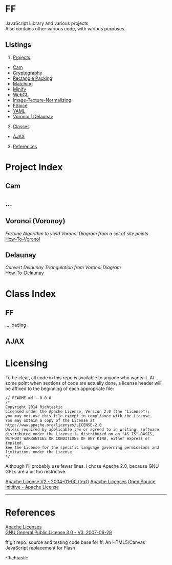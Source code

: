 # FF #

JavaScript Library and various projects
<br/>
Also contains other various code, with various purposes.

## Listings ##

1. [Projects](#PROJECTS)
  * [Cam](#PROJECT_CAM)
  * [Cryptography](#)
  * [Rectangle Packing](#)
  * [Matching](#)
  * [Minify](#)
  * [WebGL](#)
  * [Image-Texture-Normalizing](#)
  * [FSpice](#)
  * [YAML](#)
  * [Voronoi | Delaunay](#PROJECT_VORONOI)
2. [Classes](#CLASSES)
  * [AJAX](#CLASS_AJAX)
3. [References](#REFERENCES)

<a name="PROJECTS"></a>
# Project Index #

<a name="PROJECT_CAM"></a>
## Cam
## ...

<a name="PROJECT_VORONOI"></a>
## Voronoi (Voronoy)
*Fortune Algorithm to yield Voronoi Diagram from a set of site points*
<br/>
[How-To-Voronoi](./src/voronoi/wiki/index.md)


## Delaunay
*Convert Delaunay Triangulation from Voronoi Diagram*
<br/>
[How-To-Delaunay](./src/voronoi/wiki/index.md#DELAUNAY)


<a name="CLASSES"></a>
# Class Index #


<a name="CLASS_FF"></a>
## FF
... loading

<a name="CLASS_AJAX"></a>
## AJAX



<a name="LICENSING"></a>
# Licensing #
To be clear, all code in this repo is available to anyone who wants it. At some point when sections of code are actually done, a license header will be affixed to the beginning of each appropriate file:
```text
// README.md - 0.0.0
/*
Copyright 2014 Richtastic
Licensed under the Apache License, Version 2.0 (the "License");
you may not use this file except in compliance with the License.
You may obtain a copy of the License at
http://www.apache.org/licenses/LICENSE-2.0
Unless required by applicable law or agreed to in writing, software
distributed under the License is distributed on an "AS IS" BASIS,
WITHOUT WARRANTIES OR CONDITIONS OF ANY KIND, either express or implied.
See the License for the specific language governing permissions and
limitations under the License.
*/
```
Although I'll probably use fewer lines. I chose Apache 2.0, because GNU GPLs are a bit too restrictive.

[Apache License V2 - 2004-01-00 (text)](http://www.apache.org/licenses/LICENSE-2.0.txt)
[Apache Licenses](http://www.apache.org/licenses/)
[Open Source Inititive - Apache License](http://opensource.org/licenses/Apache-2.0)

---

<a name="REFERENCES"></a>
# References #

[Apache Licenses](http://www.apache.org/licenses/)
<br/>
[GNU General Public License 3.0 - V3, 2007-06-29](http://opensource.org/licenses/GPL-3.0)
<br/>

ff git repo:
source and testing code base for ff: An HTML5/Canvas JavaScript replacement for Flash

-Richtastic


